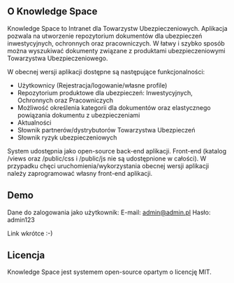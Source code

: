## O Knowledge Space
Knowledge Space to Intranet dla Towarzystw Ubezpieczeniowych. Aplikacja pozwala na utworzenie repozytorium dokumentów dla ubezpieczeń inwestycyjnych, ochronnych oraz pracowniczych. W łatwy i szybko sposób można wyszukiwać dokumenty związane z produktami ubezpieczeniowymi Towarzystwa Ubezpieczeniowego.

W obecnej wersji aplikacji dostępne są następujące funkcjonalności:
- Użytkownicy (Rejestracja/logowanie/własne profile)
- Repozytorium produktowe dla ubezpieczeń: Inwestycyjnych, Ochronnych oraz Pracowniczych
- Możliwość określenia kategorii dla dokumentów oraz elastycznego powiązania dokumentu z ubezpieczeniami
- Aktualności
- Słownik partnerów/dystrybutorów Towarzystwa Ubezpieczeń
- Słownik ryzyk ubezpieczeniowych

System udostępnia jako open-source back-end aplikacji. Front-end (katalog /views oraz /public/css i /public/js nie są udostępnione w całości). W przypadku chęci uruchomienia/wykorzystania obecnej wersji aplikacji należy zaprogramować własny front-end aplikacji.

## Demo
Dane do zalogowania jako użytkownik:
E-mail: admin@admin.pl
Hasło: admin123

Link wkrótce :-)

## Licencja
Knowledge Space jest systemem open-source opartym o licencję MIT.